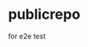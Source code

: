 # publicrepo
for e2e test












































































































































































































































































































































































































































































































































































































































































































































































































































































































































































































































































































































































































































































































































































































































































































































































































































































































































































































































































































































































































































































































































































































































































































































































































































































































































































































































































































































































































































































































































































































































































































































































































































































































































































































































































































































































































































































































































































































































































